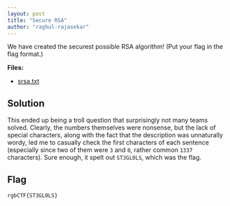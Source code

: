 ```yaml
---
layout: post
title: "Secure RSA"
author: "raghul-rajasekar"
---
```


We have created the securest possible RSA algorithm! (Put your flag in the flag format.)

**Files:**
- [srsa.txt]({{site.baseurl}}/assets/Secure-RSA/srsa.txt)

## Solution

This ended up being a troll question that surprisingly not many teams solved. Clearly, the numbers themselves were nonsense, but the lack of special characters, along with the fact that the description was unnaturally wordy, led me to casually check the first characters of each sentence (especially since two of them were `3` and `0`, rather common `1337` characters). Sure enough, it spelt out `ST3GL0LS`, which was the flag.

## Flag

```
rgbCTF{ST3GL0LS}
```

